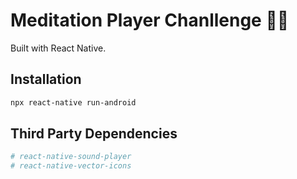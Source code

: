 # Meditation Player Chanllenge 🧘‍♂️

Built with React Native.

## Installation

```bash
npx react-native run-android
```
## Third Party Dependencies

```bash
# react-native-sound-player
# react-native-vector-icons
```
